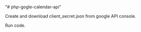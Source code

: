 "# php-gogle-calendar-api" 

Create and download client_secret.json from google API console.

Run code.
